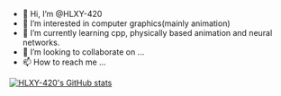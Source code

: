- 👋 Hi, I’m @HLXY-420
- 👀 I’m interested in computer graphics(mainly animation)
- 🌱 I’m currently learning cpp, physically based animation and neural networks.
- 💞️ I’m looking to collaborate on ...
- 📫 How to reach me ...

[![HLXY-420's GitHub stats](https://github-readme-stats.vercel.app/api?username=HLXY-420)](https://github.com/anuraghazra/github-readme-stats)

<!---
HLXY-420/HLXY-420 is a ✨ special ✨ repository because its `README.md` (this file) appears on your GitHub profile.
You can click the Preview link to take a look at your changes.
--->

